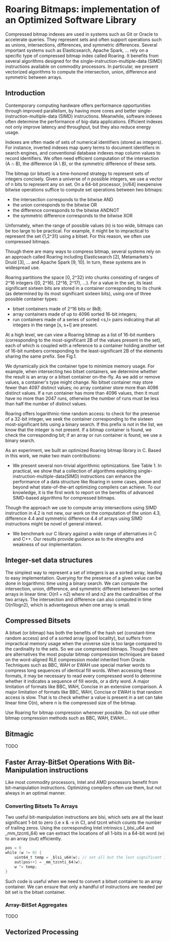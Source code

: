# Roaring Bitmaps: implementation of an Optimized Software Library

Compressed bitmap indexes are used in systems such as Git or Oracle to accelerate queries. They represent sets and often support operations such as unions, intersections, differences, and symmetric differences. Several important systems such as Elasticsearch, Apache Spark, ... rely on a specific type of compressed bitmap index called Roaring. It benefits from several algorithms designed for the single-instruction-multiple-data (SIMD) instructions available on commodity processors. In particular, we present vectorized algorithms to compute the intersection, union, difference and symmetric between arrays.

## Introduction

Contemporary computing hardware offers performance opportunities through improved parallelism, by having more cores and better single-instruction-multiple-data (SIMD) instructions. Meanwhile, software indexes often determine the performance of big-data applications. Efficient indexes not only improve latency and throughput, but they also reduce energy usage.

Indexes are often made of sets of numerical identifiers (stored as integers). For instance, inverted indexes map query terms to document identifiers in search engines, and conventional database indexes map column values to record identifiers. We often need efficient computation of the intersection (A ∩ B), the difference (A \ B), or the symmetric difference of these sets.

The bitmap (or bitset) is a time-honored strategy to represent sets of integers concisely. Given a universe of n possible integers, we use a vector of n bits to represent any on set. On a 64-bit processor, [n/64] inexpensive bitwise operations suffice to compute set operations between two bitmaps:

- the intersection corresponds to the bitwise AND
- the union corresponds to the bitwise OR
- the difference corresponds to the bitwise ANDNOT
- the symmetric difference corresponds to the bitwise XOR

Unfornately, when the range of possible values (n) is too wide, bitmaps can be too large to be practical. For example, it might be to impractical to represent the set {1,2^31} using a bitset. For this reason, we often use compressed bitmaps.

Though there are many ways to compress bitmap, several systems rely on an approach called Roaring including Elasticsearch [2], Metamarkets's Druid [3], ... and Apache Spark [9, 10]. In turn, these systems are in widespread use.

Roaring partitions the space [0, 2^32) into chunks consisting of ranges of 2^16 integers ([0, 2^16), [2^16, 2^17), ...). For a value in the set, its least significant sixteen bits are stored in a container corresponding to its chunk (as determined by its most significant sixteen bits), using one of three possible container types:

- bitset containers made of 2^16 bits or 8kB;
- array containers made of up to 4096 sorted 16-bit integers;
- run containers made of a series of sorted <s,l> pairs indicating that all  integers in the range [s, s+l] are present.

At a high level, we can view a Roaring bitmap as a list of 16-bit numbers (corresponding to the most-significant 2B of the values present in the set), each of which is coupled with a reference to a container holding another set of 16-bit numbers corresponding to the least-significant 2B of the elements sharing the same prefix. See Fig.1.

We dynamically pick the container type to minimize memory usage. For example, when intersecting two bitset containers, we determine whether the result is an array or a bitset container on-the-fly. As we add or remove values, a container's type might change. No bitset container may store fewer than 4097 distinct values; no array container store more than 4096 distinct values. If a run container has more than 4096 values, then it must have no more than 2047 runs, otherwise the number of runs must be less than half the number of distinct values.

Roaring offers logarithmic-time random access: to check for the presense of a 32-bit integer, we seek the container corresponding to the sixteen most-significant bits using a binary search. If this prefix is not in the list, we know that the integer is not present. If a bitmap container is found, we check the corresponding bit; if an array or run container is found, we use a binary search.

As an experiment, we built an optimized Roaring bitmap library in C. Based in this work, we make two main contributions:

- We present several non-trivial algorithmic optimizations. See Table 1. In practical, we show that a collection of algorithms exploiting single-instruction-multiple-data(SIMD) instructions can enhance the performance of a data structure like Roaring in some cases, above and beyond what state-of-the-art optimizing compilers can achieve. To our knowledge, it is the first work to report on the benefits of advanced SIMD-based algorithms for compressed bitmaps.  

Though the approach we use to compute array intersections using SIMD instruction in 4.2 is not new, our work on the computation of the union 4.3, difference 4.4 and symmetric difference 4.4 of arrays using SIMD instructions might be novel of general interest.

- We benchmark our C library against a wide range of alternatives in C and C++. Our results provide guidance as to the strengths and weakness of our implementation.

## Integer-set data structures

The simplest way to represent a set of integers is as a sorted array, leading to easy implementation. Querying for the presense of a given value can be done in logarithmic time using a binary search. We can compute the intersection, union, difference, and symmetric different between two sorted arrays in linear time: O(n1 + n2) where n1 and n2 are the cardinalities of the two arrays. The intersection and difference can also computed in time O(n1logn2), which is advantageous when one array is small.

## Compressed Bitsets

A bitset (or bitmap) has both the benefits of the hash set (constant-time random access)  and of a sorted array (good locality), but suffers from impractical memory usage when the universe size is too large compared to the cardinality to the sets. So we use compressed bitmaps. Though there are alternatives the most popular bitmap compression techniques are based on the word-aligned RLE compression model inherited from Oracle. Techniques such as BBC, WAH or EWAH use special marker words to compress long sequences of identical fill words. When accessing these formats, it may be necessary to read every compressed word to determine whether it indicates a sequence of fill words, or a dirty word. A major limitation of formats like BBC, WAH, Concise in an extensive comparison. A major limitation of formats like BBC, WAH, Concise or EWAH is that random access is slow. That is to check whether a value is present in a set can take linear time O(n), where n is the compressed size of the bitmap.

Use Roaring for bitmap compression whenever possible. Do not use other bitmap compression methods such as BBC, WAH, EWAH...

## Bitmagic

TODO

## Faster Array-BitSet Operations With Bit-Manipulation instructions

Like most commodity processors, Intel and AMD processors benefit from bit-manipulation instructions. Optimizing compilers often use them, but not always in an optimal manner.

### Converting Bitsets To Arrays

Two useful bit-manipulation instructions are blsi, which sets are all the least significant 1-bit to zero (i.e x & -x in C), and tzcnt which counts the number of trailing zeros. Using the corresponding Intel intrinsics (_blsi_u64 and _mm_tzcnti_64) we can extract the locations of all 1-bits in a 64-bit word (w) to an array (out) efficiently.

```go
pos = 0
while (w != 0) {
    uint64_t temp = _blsi_u64(w); // set all but the lest significant 1-bit to zero
    out[pos++] = _mm_tzcnti_64(w);
    w ^= temp;
}
```

Such code is useful when we need to convert a bitset container to an array container. We can ensure that only a handful of instructions are needed per bit set is the bitset container. 

### Array-BitSet Aggregates

TODO

## Vectorized Processing


